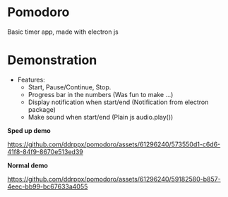 # Pomodoro
Basic timer app, made with electron js

# Demonstration
- Features:
  - Start, Pause/Continue, Stop.
  - Progress bar in the numbers (Was fun to make ...)
  - Display notification when start/end (Notification from electron package)
  - Make sound when start/end (Plain js audio.play())

<b>Sped up demo</b>

<!-- Sped up Video -->
https://github.com/ddrppx/pomodoro/assets/61296240/573550d1-c6d6-41f8-84f9-8670e513ed39

<b>Normal demo</b>

https://github.com/ddrppx/pomodoro/assets/61296240/59182580-b857-4eec-bb99-bc67633a4055

